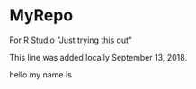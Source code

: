 # MyRepo
For R Studio
"Just trying this out"

This line was added locally September 13, 2018.

hello my name is
